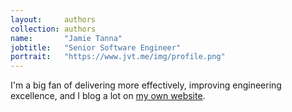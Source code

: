 ```yaml
---
layout:     authors
collection: authors
name:       "Jamie Tanna"
jobtitle:   "Senior Software Engineer"
portrait:   "https://www.jvt.me/img/profile.png"
---
```

I'm a big fan of delivering more effectively, improving engineering excellence, and I blog a lot on [my own website](https://www.jvt.me/).
